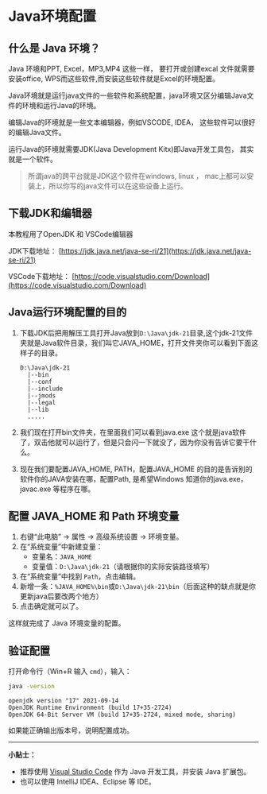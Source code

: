 # Java环境配置

## 什么是 Java 环境？

Java 环境和PPT, Excel，MP3,MP4 这些一样， 要打开或创建excal 文件就需要安装office, WPS而这些软件,而安装这些软件就是Excel的环境配置。

Java环境就是运行java文件的一些软件和系统配置，java环境又区分编辑Java文件的环境和运行Java的环境。

编辑Java的环境就是一些文本编辑器，例如VSCODE, IDEA， 这些软件可以很好的编辑Java文件。

运行Java的环境就需要JDK(Java Development Kitx)即Java开发工具包， 其实就是一个软件。

> 所谓java的跨平台就是JDK这个软件在windows, linux ， mac上都可以安装上，所以你写的java文件可以在这些设备上运行。

## 下载JDK和编辑器
本教程用了OpenJDK 和 VSCode编辑器

JDK下载地址：
[https://jdk.java.net/java-se-ri/21](https://jdk.java.net/java-se-ri/21)

VSCode下载地址：
[https://code.visualstudio.com/Download](https://code.visualstudio.com/Download)

## Java运行环境配置的目的

1. 下载JDK后把用解压工具打开Java放到`D:\Java\jdk-21`目录,这个jdk-21文件夹就是Java软件目录，我们叫它JAVA_HOME，打开文件夹你可以看到下面这样子的目录。
   ```
   D:\Java\jdk-21
     |--bin
     |--conf
     |--include
     |--jmods
     |--legal
     |--lib
     .....
   ```

2. 我们现在打开bin文件夹，在里面我们可以看到java.exe 这个就是java软件了，双击他就可以运行了，但是只会闪一下就没了，因为你没有告诉它要干什么。

3. 现在我们要配置JAVA_HOME, PATH，配置JAVA_HOME 的目的是告诉别的软件你的JAVA安装在哪，配置Path, 是希望Windows 知道你的java.exe， javac.exe 等程序在哪。

## 配置 JAVA_HOME 和 Path 环境变量

1. 右键“此电脑” → 属性 → 高级系统设置 → 环境变量。
2. 在“系统变量”中新建变量：
   - 变量名：`JAVA_HOME`
   - 变量值：`D:\Java\jdk-21`（请根据你的实际安装路径填写）
3. 在“系统变量”中找到 `Path`，点击编辑。
4. 新增一条：`%JAVA_HOME%\bin`或`D:\Java\jdk-21\bin`（后面这种的缺点就是你更新java后要改两个地方）
5. 点击确定就可以了。

这样就完成了 Java 环境变量的配置。
## 验证配置

打开命令行（Win+R 输入 `cmd`），输入：

```sh
java -version
```

```
openjdk version "17" 2021-09-14
OpenJDK Runtime Environment (build 17+35-2724)
OpenJDK 64-Bit Server VM (build 17+35-2724, mixed mode, sharing)
```

如果能正确输出版本号，说明配置成功。

---
**小贴士：**  
- 推荐使用 [Visual Studio Code](https://code.visualstudio.com/) 作为 Java 开发工具，并安装 Java 扩展包。
- 也可以使用 IntelliJ IDEA、Eclipse 等 IDE。